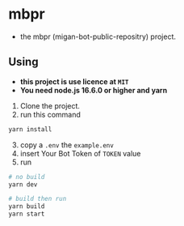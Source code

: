 # mbpr

- the mbpr (migan-bot-public-repositry) project.

## Using

- **this project is use licence at `MIT`**
- **You need node.js 16.6.0 or higher and yarn**

1. Clone the project.
2. run this command

```sh
yarn install
```

3. copy a `.env` the `example.env`
4. insert Your Bot Token of `TOKEN` value
5. run

```sh
# no build
yarn dev

# build then run
yarn build
yarn start
```
